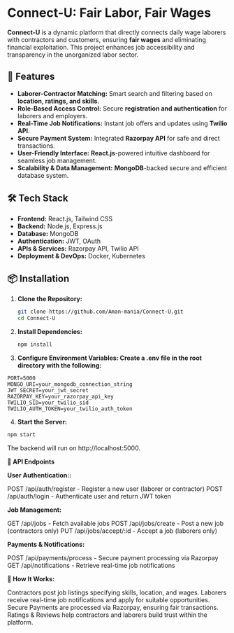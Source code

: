 # Connect-U: Fair Labor, Fair Wages

**Connect-U** is a dynamic platform that directly connects daily wage laborers with contractors and customers, ensuring **fair wages** and eliminating financial exploitation. This project enhances job accessibility and transparency in the unorganized labor sector.

## 🚀 Features

- **Laborer-Contractor Matching:** Smart search and filtering based on **location, ratings, and skills**.
- **Role-Based Access Control:** Secure **registration and authentication** for laborers and employers.
- **Real-Time Job Notifications:** Instant job offers and updates using **Twilio API**.
- **Secure Payment System:** Integrated **Razorpay API** for safe and direct transactions.
- **User-Friendly Interface:** **React.js**-powered intuitive dashboard for seamless job management.
- **Scalability & Data Management:** **MongoDB**-backed secure and efficient database system.

## 🛠️ Tech Stack

- **Frontend:** React.js, Tailwind CSS
- **Backend:** Node.js, Express.js
- **Database:** MongoDB
- **Authentication:** JWT, OAuth
- **APIs & Services:** Razorpay API, Twilio API
- **Deployment & DevOps:** Docker, Kubernetes

## 📦 Installation

1. **Clone the Repository:**  
   ```bash
   git clone https://github.com/Aman-mania/Connect-U.git
   cd Connect-U
2. **Install Dependencies:**
   ```bash
   npm install
   ```
3. **Configure Environment Variables:
Create a .env file in the root directory with the following:**

```env
PORT=5000
MONGO_URI=your_mongodb_connection_string
JWT_SECRET=your_jwt_secret
RAZORPAY_KEY=your_razorpay_api_key
TWILIO_SID=your_twilio_sid
TWILIO_AUTH_TOKEN=your_twilio_auth_token
```

4. **Start the Server:**

```bash
npm start
```
The backend will run on http://localhost:5000.

**🔗 API Endpoints**

  **User Authentication::**
  
  POST /api/auth/register - Register a new user (laborer or contractor)
  POST /api/auth/login - Authenticate user and return JWT token

  **Job Management:**
  
  GET /api/jobs - Fetch available jobs
  POST /api/jobs/create - Post a new job (contractors only)
  PUT /api/jobs/accept/:id - Accept a job (laborers only)

  **Payments & Notifications:**
  
  POST /api/payments/process - Secure payment processing via Razorpay
  GET /api/notifications - Retrieve real-time job notifications

**🎯 How It Works:**

Contractors post job listings specifying skills, location, and wages.
Laborers receive real-time job notifications and apply for suitable opportunities.
Secure Payments are processed via Razorpay, ensuring fair transactions.
Ratings & Reviews help contractors and laborers build trust within the platform.
